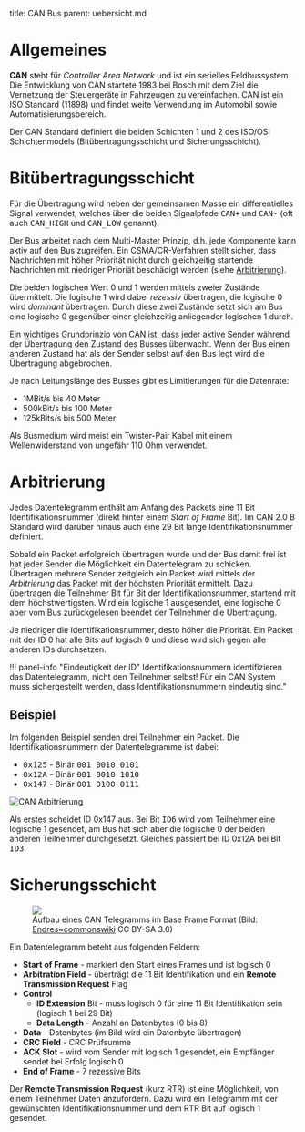 title: CAN Bus
parent: uebersicht.md

# Allgemeines
**CAN** steht für *Controller Area Network* und ist ein serielles Feldbussystem. Die Entwicklung von CAN startete 1983 bei
Bosch mit dem Ziel die Vernetzung der Steuergeräte in Fahrzeugen zu vereinfachen. CAN ist ein ISO Standard (11898) und
findet weite Verwendung im Automobil sowie Automatisierungsbereich.

Der CAN Standard definiert die beiden Schichten 1 und 2 des ISO/OSI Schichtenmodels (Bitübertragungsschicht und Sicherungsschicht).

# Bitübertragungsschicht
Für die Übertragung wird neben der gemeinsamen Masse ein differentielles Signal verwendet, welches über die beiden
Signalpfade <samp>CAN+</samp> und <samp>CAN-</samp> (oft auch <samp>CAN_HIGH</samp> und <samp>CAN_LOW</samp> genannt).

Der Bus arbeitet nach dem Multi-Master Prinzip, d.h. jede Komponente kann aktiv auf den Bus zugreifen. Ein
<abrr title="Carrier Sense Multiple Access/Collision Resolution">CSMA/CR</abbr>-Verfahren stellt sicher, dass Nachrichten
mit höher Priorität nicht durch gleichzeitig startende Nachrichten mit niedriger Prioriät beschädigt werden
(siehe <a href="#Arbitrierung">Arbitrierung</a>).

Die beiden logischen Wert 0 und 1 werden mittels zweier Zustände übermittelt. Die logische 1 wird dabei *rezessiv* übertragen,
die logische 0 wird *dominant* übertragen. Durch diese zwei Zustände setzt sich am Bus eine logische 0 gegenüber einer gleichzeitig
anliegender logischen 1 durch.

Ein wichtiges Grundprinzip von CAN ist, dass jeder aktive Sender während der Übertragung den Zustand des Busses überwacht.
Wenn der Bus einen anderen Zustand hat als der Sender selbst auf den Bus legt wird die Übertragung abgebrochen.

Je nach Leitungslänge des Busses gibt es Limitierungen für die Datenrate:

* 1MBit/s bis 40 Meter
* 500kBit/s bis 100 Meter
* 125kBits/s bis 500 Meter

Als Busmedium wird meist ein Twister-Pair Kabel mit einem Wellenwiderstand von ungefähr 110 Ohm verwendet.

# Arbitrierung
Jedes Datentelegramm enthält am Anfang des Packets eine 11 Bit Identifikationsnummer (direkt hinter einem *Start of Frame* Bit).
Im CAN 2.0 B Standard wird darüber hinaus auch eine 29 Bit lange Identifikationsnummer definiert.

Sobald ein Packet erfolgreich übertragen wurde und der Bus damit frei ist hat jeder Sender die Möglichkeit ein Datentelegram zu schicken.
Übertragen mehrere Sender zeitgleich ein Packet wird mittels der *Arbitrierung* das Packet mit der höchsten Priorität ermittelt.
Dazu übertragen die Teilnehmer Bit für Bit der Identifikationsnummer, startend mit dem höchstwertigsten. Wird ein logische
1 ausgesendet, eine logische 0 aber vom Bus zurückgelesen beendet der Teilnehmer die Übertragung.

Je niedriger die Identifikationsnummer, desto höher die Priorität. Ein Packet mit der ID 0 hat alle Bits auf logisch 0 und
diese wird sich gegen alle anderen IDs durchsetzen.

!!! panel-info "Eindeutigkeit der ID"
    Identifikationsnummern identifizieren das Datentelegramm, nicht den Teilnehmer selbst! Für ein CAN System
    muss sichergestellt werden, dass Identifikationsnummern eindeutig sind."

## Beispiel
Im folgenden Beispiel senden drei Teilnehmer ein Packet. Die Identifikationsnummern der Datentelegramme ist dabei:

* <samp>0x125</samp> - Binär <samp>001 0010 0101</samp>
* <samp>0x12A</samp> - Binär <samp>001 0010 1010</samp>
* <samp>0x147</samp> - Binär <samp>001 0100 0111</samp>

![CAN Arbitrierung]({filename}can_arbitrierung.svg)

Als erstes scheidet ID 0x147 aus. Bei Bit <samp>ID6</samp> wird vom Teilnehmer eine logische 1 gesendet, am Bus hat sich
aber die logische 0 der beiden anderen Teilnehmer durchgesetzt. Gleiches passiert bei ID 0x12A bei Bit <samp>ID3</samp>.

# Sicherungsschicht
<figure><img src="{filename}can_telegramm.svg"><figcaption>Aufbau eines CAN Telegramms im Base Frame Format (Bild: <a href="https://commons.wikimedia.org/wiki/File:CAN-Bus-frame_in_base_format_without_stuffbits.svg">Endres~commonswiki</a> CC BY-SA 3.0)</figcaption></figure>

Ein Datentelegramm beteht aus folgenden Feldern:

* **Start of Frame** - markiert den Start eines Frames und ist logisch 0
* **Arbitration Field** - überträgt die 11 Bit Identifikation und ein **Remote Transmission Request** Flag
* **Control**
  * **ID Extension** Bit - muss logisch 0 für eine 11 Bit Identifikation sein (logisch 1 bei 29 Bit) 
  * **Data Length** - Anzahl an Datenbytes (0 bis 8)
* **Data** - Datenbytes (im Bild wird ein Datenbyte übertragen)
* **CRC Field** - CRC Prüfsumme
* **ACK Slot** - wird vom Sender mit logisch 1 gesendet, ein Empfänger sendet bei Erfolg logisch 0
* **End of Frame** - 7 rezessive Bits

Der **Remote Transmission Request** (kurz RTR) ist eine Möglichkeit, von einem Teilnehmer Daten anzufordern. Dazu wird ein Telegramm
mit der gewünschten Identifikationsnummer und dem RTR Bit auf logisch 1 gesendet.
